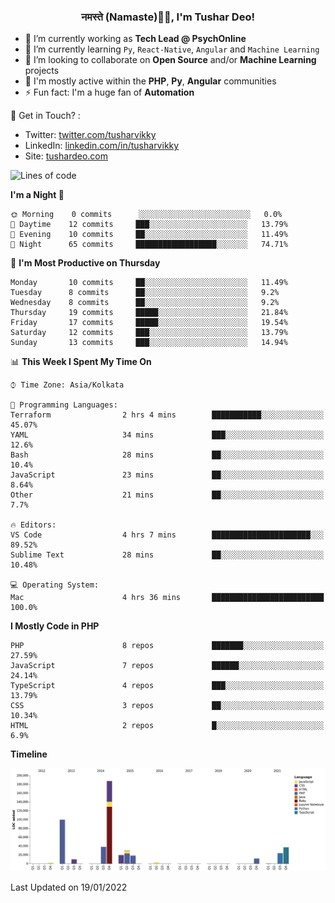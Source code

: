 <h3 align="center">नमस्ते (Namaste)🙏🏻, I'm Tushar Deo!</h3>

- 🔭 I’m currently working as **Tech Lead @ PsychOnline**
- 🌱 I’m currently learning `Py`, `React-Native`, `Angular` and `Machine Learning`
- 👯 I’m looking to collaborate on **Open Source** and/or **Machine Learning** projects
- 💬 I'm mostly active within the **PHP**, **Py**, **Angular** communities
- ⚡ Fun fact: I'm a huge fan of **Automation**

📣 Get in Touch? :
- Twitter: [twitter.com/tusharvikky](https://twitter.com/tusharvikky)
- LinkedIn: [linkedin.com/in/tusharvikky](https://www.linkedin.com/in/tusharvikky/)
- Site: [tushardeo.com](https://tushardeo.com/)

<!--START_SECTION:waka-->
![Lines of code](https://img.shields.io/badge/From%20Hello%20World%20I%27ve%20Written-480%20Thousand%20lines%20of%20code-blue)

**I'm a Night 🦉** 

```text
🌞 Morning    0 commits      ░░░░░░░░░░░░░░░░░░░░░░░░░   0.0% 
🌆 Daytime    12 commits     ███░░░░░░░░░░░░░░░░░░░░░░   13.79% 
🌃 Evening    10 commits     ██░░░░░░░░░░░░░░░░░░░░░░░   11.49% 
🌙 Night      65 commits     ██████████████████░░░░░░░   74.71%

```
📅 **I'm Most Productive on Thursday** 

```text
Monday       10 commits     ██░░░░░░░░░░░░░░░░░░░░░░░   11.49% 
Tuesday      8 commits      ██░░░░░░░░░░░░░░░░░░░░░░░   9.2% 
Wednesday    8 commits      ██░░░░░░░░░░░░░░░░░░░░░░░   9.2% 
Thursday     19 commits     █████░░░░░░░░░░░░░░░░░░░░   21.84% 
Friday       17 commits     █████░░░░░░░░░░░░░░░░░░░░   19.54% 
Saturday     12 commits     ███░░░░░░░░░░░░░░░░░░░░░░   13.79% 
Sunday       13 commits     ███░░░░░░░░░░░░░░░░░░░░░░   14.94%

```


📊 **This Week I Spent My Time On** 

```text
⌚︎ Time Zone: Asia/Kolkata

💬 Programming Languages: 
Terraform                2 hrs 4 mins        ███████████░░░░░░░░░░░░░░   45.07% 
YAML                     34 mins             ███░░░░░░░░░░░░░░░░░░░░░░   12.6% 
Bash                     28 mins             ██░░░░░░░░░░░░░░░░░░░░░░░   10.4% 
JavaScript               23 mins             ██░░░░░░░░░░░░░░░░░░░░░░░   8.64% 
Other                    21 mins             ██░░░░░░░░░░░░░░░░░░░░░░░   7.7%

🔥 Editors: 
VS Code                  4 hrs 7 mins        ██████████████████████░░░   89.52% 
Sublime Text             28 mins             ██░░░░░░░░░░░░░░░░░░░░░░░   10.48%

💻 Operating System: 
Mac                      4 hrs 36 mins       █████████████████████████   100.0%

```

**I Mostly Code in PHP** 

```text
PHP                      8 repos             ███████░░░░░░░░░░░░░░░░░░   27.59% 
JavaScript               7 repos             ██████░░░░░░░░░░░░░░░░░░░   24.14% 
TypeScript               4 repos             ███░░░░░░░░░░░░░░░░░░░░░░   13.79% 
CSS                      3 repos             ██░░░░░░░░░░░░░░░░░░░░░░░   10.34% 
HTML                     2 repos             █░░░░░░░░░░░░░░░░░░░░░░░░   6.9%

```


**Timeline**

![Chart not found](https://raw.githubusercontent.com/tusharvikky/tusharvikky/master/charts/bar_graph.png) 


 Last Updated on 19/01/2022
<!--END_SECTION:waka-->

